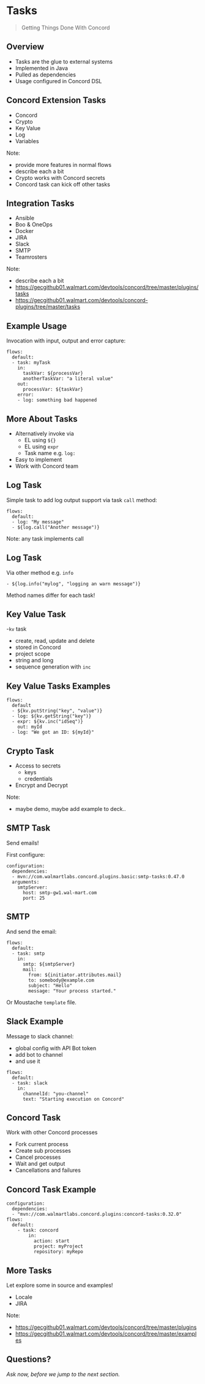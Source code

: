 # Tasks

> Getting Things Done With Concord


## Overview

- Tasks are the glue to external systems
- Implemented in Java
- Pulled as dependencies
- Usage configured in Concord DSL


## Concord Extension Tasks

- Concord
- Crypto
- Key Value
- Log
- Variables

Note:
- provide more features in normal flows
- describe each a bit
- Crypto works with Concord secrets
- Concord task can kick off other tasks


## Integration Tasks

- Ansible
- Boo & OneOps
- Docker
- JIRA
- Slack
- SMTP
- Teamrosters

Note: 
- describe each a bit
- https://gecgithub01.walmart.com/devtools/concord/tree/master/plugins/tasks
- https://gecgithub01.walmart.com/devtools/concord-plugins/tree/master/tasks


## Example Usage

Invocation with input, output and error capture:

```
flows:
  default:
  - task: myTask
    in:
      taskVar: ${processVar}
      anotherTaskVar: "a literal value"
    out:
      processVar: ${taskVar}
    error:
    - log: something bad happened
```


## More About Tasks

- Alternatively invoke via 
  - EL using `${}`
  - EL using `expr`
  - Task name e.g. `log:`
- Easy to implement
- Work with Concord team


## Log Task

Simple task to add log output support via task `call` method:

```
flows:
  default:
  - log: "My message"
  - ${log.call("Another message")}
```

Note:
any task implements call


## Log Task

Via other method e.g. `info`

```
- ${log.info("mylog", "logging an warn message")}
```

Method names differ for each task!


## Key Value Task

-`kv` task
- create, read, update and delete
- stored in Concord
- project scope
- string and long
- sequence generation with `inc`


## Key Value Tasks Examples

```
flows:
  default
  - ${kv.putString("key", "value")}
  - log: ${kv.getString("key")}
  - expr: ${kv.inc("idSeq")}
    out: myId
  - log: "We got an ID: ${myId}"
```


## Crypto Task

- Access to secrets
  - keys
  - credentials
- Encrypt and Decrypt

Note:
- maybe demo, maybe add example to deck..


## SMTP Task

Send emails!

First configure:

```
configuration:
  dependencies:
  - mvn://com.walmartlabs.concord.plugins.basic:smtp-tasks:0.47.0
  arguments:
    smtpServer:
      host: smtp-gw1.wal-mart.com
      port: 25
```


## SMTP

And send the email:

```
flows:
  default:
  - task: smtp
    in:
      smtp: ${smtpServer}
      mail:
        from: ${initiator.attributes.mail}
        to: somebody@example.com
        subject: "Hello"
        message: "Your process started."
```

Or Moustache `template` file.


## Slack Example

Message to slack channel:

- global config with API Bot token
- add bot to channel
- and use it

```
flows:
  default:
  - task: slack
    in:
      channelId: "you-channel"
      text: "Starting execution on Concord"
```


## Concord Task

Work with other Concord processes

- Fork current process
- Create sub processes
- Cancel processes
- Wait and get output
- Cancellations and failures


## Concord Task Example

```
configuration:
  dependencies:
  - "mvn://com.walmartlabs.concord.plugins:concord-tasks:0.32.0"
flows:
  default:
    - task: concord
        in:
          action: start
          project: myProject
          repository: myRepo
```


## More Tasks

Let explore some in source and examples!

- Locale
- JIRA

Note:
- https://gecgithub01.walmart.com/devtools/concord/tree/master/plugins
- https://gecgithub01.walmart.com/devtools/concord/tree/master/examples


## Questions?

<em class="yellow">Ask now, before we jump to the next section.</em>

